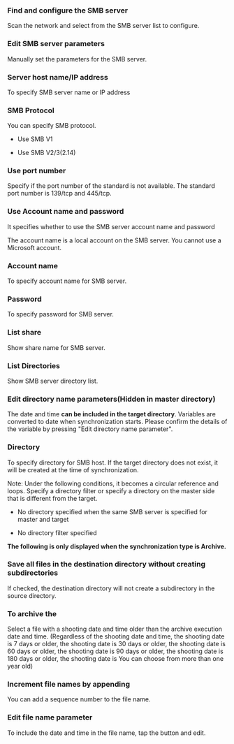 ### Find and configure the SMB server

Scan the network and select from the SMB server list to configure. 

### Edit SMB server parameters

Manually set the parameters for the SMB server. 

### Server host name/IP address

To specify SMB server name or IP address 

### SMB Protocol

You can specify SMB protocol.

- Use SMB V1

- Use SMB V2/3(2.14) 

### Use port number

Specify if the port number of the standard is not available. The standard port number is 139/tcp and 445/tcp. 

### Use Account name and password

It specifies whether to use the SMB server account name and password

The account name is a local account on the SMB server. You cannot use a Microsoft account. 

### Account name

To specify account name for SMB server. 

### Password

To specify password for SMB server. 

### List share

Show share name for SMB server.  

### List Directories

Show SMB server directory list.  

### Edit directory name parameters(Hidden in master directory)

The date and time **can be included in the target directory**. Variables are converted to date when synchronization starts. Please confirm the details of the variable by pressing "Edit directory name parameter". 

### Directory

To specify directory for SMB host. If the target directory does not exist, it will be created at the time of synchronization.

Note: Under the following conditions, it becomes a circular reference and loops. Specify a directory filter or specify a directory on the master side that is different from the target.

- No directory specified when the same SMB server is specified for master and target

- No directory filter specified

**The following is only displayed when the synchronization type is Archive.**

### Save all  files in the destination directory without creating subdirectories

If checked, the destination directory will not create a subdirectory in the source directory.

### To archive the

Select a file with a shooting date and time older than the archive execution date and time. (Regardless of the shooting date and time, the shooting date is 7 days or older, the shooting date is 30 days or older, the shooting date is 60 days or older, the shooting date is 90 days or older, the shooting date is 180 days or older, the shooting date is You can choose from more than one year old) 

### Increment  file names by appending

You can add a sequence number to the file name. 

### Edit file name parameter

To include the date and time in the file name, tap the button and edit.